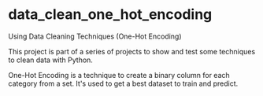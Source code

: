 # data_clean_one_hot_encoding
Using Data Cleaning Techniques (One-Hot Encoding)

This project is part of a series of projects to show and test some techniques to clean data with Python.

One-Hot Encoding is a technique to create a binary column for each category from a set. 
It's used to get a best dataset to train and predict.
